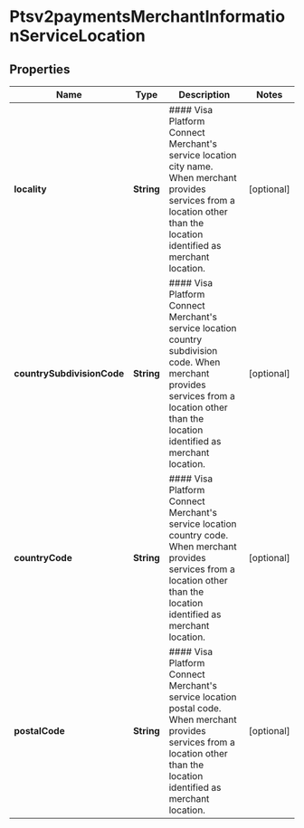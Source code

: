 
# Ptsv2paymentsMerchantInformationServiceLocation

## Properties
Name | Type | Description | Notes
------------ | ------------- | ------------- | -------------
**locality** | **String** | #### Visa Platform Connect  Merchant&#39;s service location city name. When merchant provides services from a location other than the location identified as merchant location.  |  [optional]
**countrySubdivisionCode** | **String** | #### Visa Platform Connect  Merchant&#39;s service location country subdivision code. When merchant provides services from a location other than the location identified as merchant location.  |  [optional]
**countryCode** | **String** | #### Visa Platform Connect  Merchant&#39;s service location country code. When merchant provides services from a location other than the location identified as merchant location.  |  [optional]
**postalCode** | **String** | #### Visa Platform Connect  Merchant&#39;s service location postal code. When merchant provides services from a location other than the location identified as merchant location.  |  [optional]




